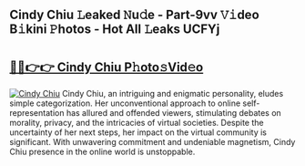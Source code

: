 ## Cindy Chiu 𝙻eaked 𝙽u𝚍e - Part-9vv 𝚅𝚒deo B𝚒kini 𝙿hotos - Hot All 𝙻eaks UCFYj

# <h2><a href="http://ld6vhf.urlbe.top/?page=Cindy+Chiu">🔗🔗👉👉 Cindy Chiu P𝚑oto𝚜Vid𝚎o</a></h2>

[![Cindy Chiu](https://i.imgur.com/eBuTRDB.gif)](http://ld6vhf.urlbe.top/?page=Cindy+Chiu)
Cindy Chiu, an intriguing and enigmatic personality, eludes simple categorization. Her unconventional approach to online self-representation has allured and offended viewers, stimulating debates on morality, privacy, and the intricacies of virtual societies. Despite the uncertainty of her next steps, her impact on the virtual community is significant. With unwavering commitment and undeniable magnetism, Cindy Chiu presence in the online world is unstoppable.
